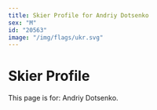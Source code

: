 ```yaml
---
title: Skier Profile for Andriy Dotsenko
sex: "M"
id: "20563"
image: "/img/flags/ukr.svg" 
---
```


# Skier Profile

This page is for: Andriy Dotsenko.
    